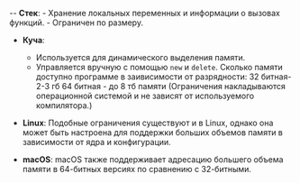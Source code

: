 -- **Стек**:
    - Хранение локальных переменных и информации о вызовах функций.
    - Ограничен по размеру.
- **Куча**:
    - Используется для динамического выделения памяти.
    - Управляется вручную с помощью `new` и `delete`.
Сколько памяти доступно программе в заивисимости от разрядности:
32 битная- 2-3 гб
64 битная - до 8 тб памяти
(Ограничения накладываются операционной системой и не зависят от используемого компилятора.)
- **Linux**: Подобные ограничения существуют и в Linux, однако она может быть настроена для поддержки больших объемов памяти в зависимости от ядра и конфигурации.
    
- **macOS**: macOS также поддерживает адресацию большего объема памяти в 64-битных версиях по сравнению с 32-битными.

